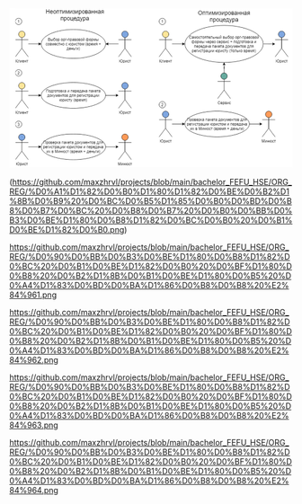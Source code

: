 ![](https://github.com/maxzhrvl/projects/blob/main/bachelor_FEFU_HSE/ORG_REG/%D0%9F%D1%80%D0%BE%D1%86%D0%B5%D1%81%D1%81%20%D0%BE%D0%BF%D1%82%D0%B8%D0%BC%D0%B8%D0%B7%D0%B0%D1%86%D0%B8%D0%B8%20%D0%B2%D1%8B%D0%B1%D0%BE%D1%80%D0%B0%20%D0%BE%D1%80%D0%B3%D0%B0%D0%BD%D0%B8%D0%B7%D0%B0%D1%86%D0%B8%D0%BE%D0%BD%D0%BD%D0%BE-%D0%BF%D1%80%D0%B0%D0%B2%D0%BE%D0%B2%D0%BE%D0%B9%20%D1%84%D0%BE%D1%80%D0%BC%D1%8B%20%D0%9D%D0%9A%D0%9E.png)

(https://github.com/maxzhrvl/projects/blob/main/bachelor_FEFU_HSE/ORG_REG/%D0%A1%D1%82%D0%B0%D1%80%D1%82%D0%BE%D0%B2%D1%8B%D0%B9%20%D0%BC%D0%B5%D1%85%D0%B0%D0%BD%D0%B8%D0%B7%D0%BC%20%D0%B8%D0%B7%20%D0%B0%D0%BB%D0%B3%D0%BE%D1%80%D0%B8%D1%82%D0%BC%D0%B0%20%D0%B1%D0%BE%D1%82%D0%B0.png)

https://github.com/maxzhrvl/projects/blob/main/bachelor_FEFU_HSE/ORG_REG/%D0%90%D0%BB%D0%B3%D0%BE%D1%80%D0%B8%D1%82%D0%BC%20%D0%B1%D0%BE%D1%82%D0%B0%20%D0%BF%D1%80%D0%B8%20%D0%B2%D1%8B%D0%B1%D0%BE%D1%80%D0%B5%20%D0%A4%D1%83%D0%BD%D0%BA%D1%86%D0%B8%D0%B8%20%E2%84%961.png

https://github.com/maxzhrvl/projects/blob/main/bachelor_FEFU_HSE/ORG_REG/%D0%90%D0%BB%D0%B3%D0%BE%D1%80%D0%B8%D1%82%D0%BC%20%D0%B1%D0%BE%D1%82%D0%B0%20%D0%BF%D1%80%D0%B8%20%D0%B2%D1%8B%D0%B1%D0%BE%D1%80%D0%B5%20%D0%A4%D1%83%D0%BD%D0%BA%D1%86%D0%B8%D0%B8%20%E2%84%962.png

https://github.com/maxzhrvl/projects/blob/main/bachelor_FEFU_HSE/ORG_REG/%D0%90%D0%BB%D0%B3%D0%BE%D1%80%D0%B8%D1%82%D0%BC%20%D0%B1%D0%BE%D1%82%D0%B0%20%D0%BF%D1%80%D0%B8%20%D0%B2%D1%8B%D0%B1%D0%BE%D1%80%D0%B5%20%D0%A4%D1%83%D0%BD%D0%BA%D1%86%D0%B8%D0%B8%20%E2%84%963.png

https://github.com/maxzhrvl/projects/blob/main/bachelor_FEFU_HSE/ORG_REG/%D0%90%D0%BB%D0%B3%D0%BE%D1%80%D0%B8%D1%82%D0%BC%20%D0%B1%D0%BE%D1%82%D0%B0%20%D0%BF%D1%80%D0%B8%20%D0%B2%D1%8B%D0%B1%D0%BE%D1%80%D0%B5%20%D0%A4%D1%83%D0%BD%D0%BA%D1%86%D0%B8%D0%B8%20%E2%84%964.png
